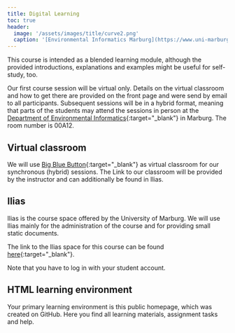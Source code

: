 ```yaml
---
title: Digital Learning
toc: true
header:
  image: '/assets/images/title/curve2.png'
  caption: '[Environmental Informatics Marburg](https://www.uni-marburg.de/en/fb19/disciplines/physisch/environmentalinformatics){:target="_blank"}'
---
```


This course is intended as a blended learning module, although the provided introductions, explanations and examples might be useful for self-study, too.
<!--more-->

Our first course session will be virtual only. Details on the virtual classroom and how to get there are provided on the front page and were send by email to all participants.
Subsequent sessions will be in a hybrid format, meaning that parts of the students may attend the sessions in person at the [Department of Environmental Informatics](https://www.uni-marburg.de/en/fb19/disciplines/physisch/environmentalinformatics){:target="_blank"} in Marburg. The room number is 00A12.
<!-- GeoAI change to: "00A19" -->


## Virtual classroom

We will use [Big Blue Button](https://www.uni-marburg.de/en/hrz/services/web-conferences/web-conferencing-with-bigbluebutton){:target="_blank"} as virtual classroom for our synchronous (hybrid) sessions.
The Link to our classroom will be provided by the instructor and can additionally be found in Ilias.


## Ilias

Ilias is the course space offered by the University of Marburg. 
We will use Ilias mainly for the administration of the course and for providing small static documents.
<!-- GeoAI add: "upload of student assignments" -->
The link to the Ilias space for this course can be found [here](https://ilias.uni-marburg.de/goto.php?target=crs_2593121&client_id=UNIMR){:target="_blank"}.
<!-- GeoAI change link to "https://ilias.uni-marburg.de/goto.php?target=crs_2593120&client_id=UNIMR" -->
Note that you have to log in with your student account.


## HTML learning environment

Your primary learning environment is this public homepage, which was created on GitHub.
Here you find all learning materials, assignment tasks and help.


<!-- GeoAI add: 

## Course server

Larger files are provided for download on our course server, which you can find [here](http://85.214.102.111/geo_data/data/) {:target="_blank"}.
The credentials will be provided by the instructors.

 -->
